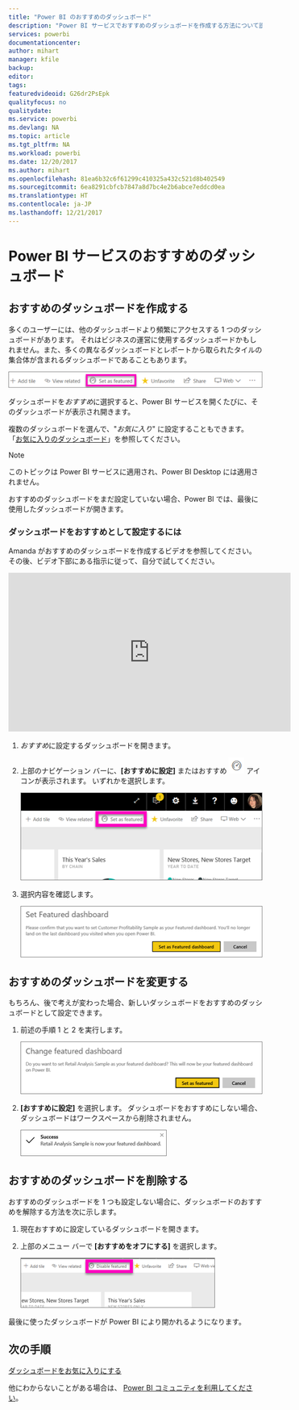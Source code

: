 ```yaml
---
title: "Power BI のおすすめのダッシュボード"
description: "Power BI サービスでおすすめのダッシュボードを作成する方法について説明します"
services: powerbi
documentationcenter: 
author: mihart
manager: kfile
backup: 
editor: 
tags: 
featuredvideoid: G26dr2PsEpk
qualityfocus: no
qualitydate: 
ms.service: powerbi
ms.devlang: NA
ms.topic: article
ms.tgt_pltfrm: NA
ms.workload: powerbi
ms.date: 12/20/2017
ms.author: mihart
ms.openlocfilehash: 81ea6b32c6f61299c410325a432c521d8b402549
ms.sourcegitcommit: 6ea8291cbfcb7847a8d7bc4e2b6abce7eddcd0ea
ms.translationtype: HT
ms.contentlocale: ja-JP
ms.lasthandoff: 12/21/2017
---
```

# <a name="featured-dashboards-in-power-bi-service"></a>Power BI サービスのおすすめのダッシュボード
## <a name="create-a-featured-dashboard"></a>おすすめのダッシュボードを作成する
多くのユーザーには、他のダッシュボードより頻繁にアクセスする 1 つのダッシュボードがあります。  それはビジネスの運営に使用するダッシュボードかもしれません。また、多くの異なるダッシュボードとレポートから取られたタイルの集合体が含まれるダッシュボードであることもあります。

![](media/service-dashboard-featured/power-bi-feature-nav.png)

ダッシュボードを*おすすめ*に選択すると、Power BI サービスを開くたびに、そのダッシュボードが表示され開きます。  

複数のダッシュボードを選んで、"*お気に入り*" に設定することもできます。 「[お気に入りのダッシュボード](service-dashboard-favorite.md)」を参照してください。

> [!NOTE] 
>このトピックは Power BI サービスに適用され、Power BI Desktop には適用されません。

おすすめのダッシュボードをまだ設定していない場合、Power BI では、最後に使用したダッシュボードが開きます。  

### <a name="to-set-a-dashboard-as-featured"></a>ダッシュボードを**おすすめ**として設定するには
Amanda がおすすめのダッシュボードを作成するビデオを参照してください。その後、ビデオ下部にある指示に従って、自分で試してください。

<iframe width="560" height="315" src="https://www.youtube.com/embed/G26dr2PsEpk" frameborder="0" allowfullscreen></iframe>



1. *おすすめ*に設定するダッシュボードを開きます。 
2. 上部のナビゲーション バーに、**[おすすめに設定]** またはおすすめ ![](media/service-dashboard-featured/power-bi-featured-icon.png) アイコンが表示されます。 いずれかを選択します。
   
    ![](media/service-dashboard-featured/power-bi-set-as-featured.png)
3. 選択内容を確認します。
   
    ![](media/service-dashboard-featured/power-bi-create-featured.png)

## <a name="change-the-featured-dashboard"></a>おすすめのダッシュボードを変更する
もちろん、後で考えが変わった場合、新しいダッシュボードをおすすめのダッシュボードとして設定できます。

1. 前述の手順 1 と 2 を実行します。
   
    ![](media/service-dashboard-featured/power-bi-change-feature.png)
2. **[おすすめに設定]** を選択します。 ダッシュボードをおすすめにしない場合、ダッシュボードはワークスペースから削除されません。  
   
    ![](media/service-dashboard-featured/power-bi-success.png)

## <a name="remove-the-featured-dashboard"></a>おすすめのダッシュボードを削除する
おすすめのダッシュボードを 1 つも設定しない場合に、ダッシュボードのおすすめを解除する方法を次に示します。

1. 現在おすすめに設定しているダッシュボードを開きます。
2. 上部のメニュー バーで **[おすすめをオフにする]** を選択します。
   
    ![](media/service-dashboard-featured/power-bi-unfeature.png)

最後に使ったダッシュボードが Power BI により開かれるようになります。  

## <a name="next-steps"></a>次の手順
[ダッシュボードをお気に入りにする](service-dashboard-favorite.md)

他にわからないことがある場合は、 [Power BI コミュニティを利用してください](http://community.powerbi.com/)。

